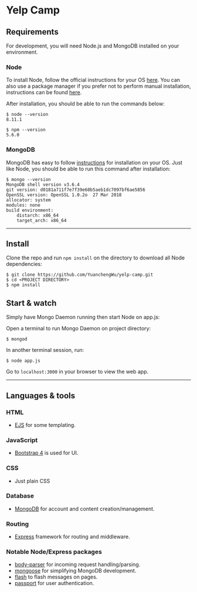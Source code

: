 # Yelp Camp

## Requirements

For development, you will need Node.js and MongoDB installed on your environment.

### Node

To install Node, follow the official instructions for your OS [here](https://nodejs.org/en/download/).
You can also use a package manager if you prefer not to perform manual installation,
instructions can be found [here](https://nodejs.org/en/download/package-manager/#windows).

After installation, you should be able to run the commands below:

    $ node --version
    8.11.1
    
    $ npm --version
    5.6.0

### MongoDB

MongoDB has easy to follow [instructions](https://docs.mongodb.com/manual/administration/install-community/) for installation on your OS.
Just like Node, you should be able to run this command after installation:

    $ mongo --version
    MongoDB shell version v3.6.4
    git version: d0181a711f7e7f39e60b5aeb1dc7097bf6ae5856
    OpenSSL version: OpenSSL 1.0.2o  27 Mar 2018
    allocator: system
    modules: none
    build environment:
        distarch: x86_64
        target_arch: x86_64

---

## Install

Clone the repo and run `npm install` on the directory to download all Node dependencies:

    $ git clone https://github.com/YuanchengWu/yelp-camp.git
    $ cd <PROJECT DIRECTORY>
    $ npm install

## Start & watch

Simply have Mongo Daemon running then start Node on app.js:

Open a terminal to run Mongo Daemon on project directory:

    $ mongod

In another terminal session, run:

    $ node app.js

Go to `localhost:3000` in your browser to view the web app. 

---

## Languages & tools

### HTML

- [EJS](http://ejs.co/) for some templating.

### JavaScript

- [Bootstrap 4](https://getbootstrap.com/) is used for UI.

### CSS

- Just plain CSS

### Database

- [MongoDB](https://docs.mongodb.com/) for account and content creation/management.

### Routing

- [Express](https://expressjs.com/) framework for routing and middleware.

### Notable Node/Express packages

- [body-parser](https://github.com/expressjs/body-parser) for incoming request handling/parsing.
- [mongoose](http://mongoosejs.com/) for simplifying MongoDB development.
- [flash](https://github.com/expressjs/flash) to flash messages on pages.
- [passport](passportjs.org) for user authentication.